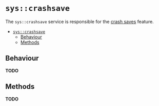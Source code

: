 # `sys::crashsave`

The `sys::crashsave` service is responsible for
the [crash saves](../../features/crashsave.md) feature.

- [`sys::crashsave`](#syscrashsave)
  - [Behaviour](#behaviour)
  - [Methods](#methods)

## Behaviour

**TODO**

## Methods

**TODO**
